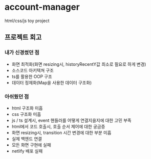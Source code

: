 # account-manager

html/css/js toy project

## 프로젝트 회고

### 내가 신경썼던 점

- 화면 최적화(화면 resizing시, historyRecentY값 최소로 필요로 하게 변경)
- 소스코드 아키텍쳐 구조
- ts를 활용한 OOP 구조
- 데이터 정제화(Map을 사용한 데이터 구조화)

### 아쉬웠던 점

- html 구조화 미흡
- css 구조화 미흡
- js / ts 설계시, event 핸들러를 어떻게 연결지을지에 대한 고민 부족
- html에서 코드 호출시, 호출 순서 제어에 대한 궁금증
- 화면 resizing시, transition 시간 변경에 대한 부분 미흡
- 실제 백엔드 연결
- 모든 화면 구현에 실패
- netlify 배포 실패
